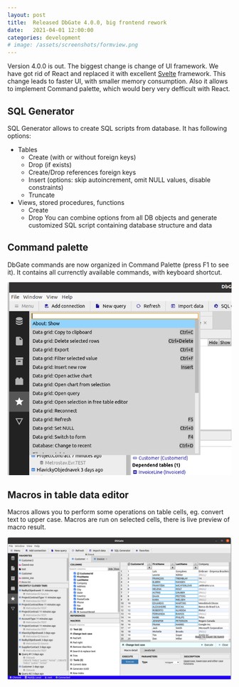 ```yaml
---
layout: post
title:  Released DbGate 4.0.0, big frontend rework
date:   2021-04-01 12:00:00
categories: development
# image: /assets/screenshots/formview.png
---
```


Version 4.0.0 is out. The biggest change is change of UI framework. We have got rid of React and replaced it with excellent [Svelte](https://svelte.dev) framework. This change leads to faster UI, with smaller memory consumption. Also it allows to implement Command palette, which would bery very defficult with React.

## SQL Generator
SQL Generator allows to create SQL scripts from database. It has following options:
* Tables
  * Create (with or without foreign keys)
  * Drop (if exists)
  * Create/Drop references foreign keys
  * Insert (options: skip autoincrement, omit NULL values, disable constraints)
  * Truncate
* Views, stored procedures, functions
  * Create
  * Drop
You can combine options from all DB objects and generate customized SQL script containing database structure and data

## Command palette
DbGate commands are now organized in Command Palette (press F1 to see it). It contains all currenctly available commands, with keyboard shortcut.

![screenshot](/assets/screenshots/commandpalette.png)

## Macros in table data editor
Macros allows you to perform some operations on table cells, eg. convert text to upper case. Macros are run on selected cells, there is live preview of macro result.

![screenshot](/assets/screenshots/macros.png)
